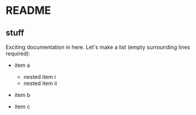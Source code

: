 # README

## stuff

Exciting documentation in here.
Let's make a list (empty surrounding lines required):

- item a

  - nested item i
  - nested item ii

- item b
- item c
